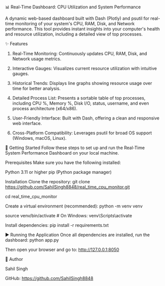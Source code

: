 📊 Real-Time Dashboard: CPU Utilization and System Performance

A dynamic web-based dashboard built with Dash (Plotly) and psutil for real-time monitoring of your system's CPU, RAM, Disk, and Network performance. This tool provides instant insights into your computer's health and resource utilization, including a detailed view of top processes.

✨ Features
1. Real-Time Monitoring: Continuously updates CPU, RAM, Disk, and Network usage metrics.

2. Interactive Gauges: Visualizes current resource utilization with intuitive gauges.

3. Historical Trends: Displays line graphs showing resource usage over time for better analysis.

4. Detailed Process List: Presents a sortable table of top processes, including CPU %, Memory %, Disk I/O, status, username, and even process architecture (x64/x86).

5. User-Friendly Interface: Built with Dash, offering a clean and responsive web interface.

6. Cross-Platform Compatibility: Leverages psutil for broad OS support (Windows, macOS, Linux).

🚀 Getting Started
Follow these steps to set up and run the Real-Time System Performance Dashboard on your local machine.

Prerequisites
Make sure you have the following installed:

Python 3.11 or higher
pip (Python package manager)

Installation
Clone the repository:
git clone https://github.com/SahilSingh8848/real_time_cpu_monitor.git

cd real_time_cpu_monitor

Create a virtual environment (recommended):
python -m venv venv

source venv/bin/activate # On Windows: venv\Scripts\activate

Install dependencies: pip install -r requirements.txt

▶️ Running the Application
Once all dependencies are installed, run the dashboard: python app.py

Then open your browser and go to: http://127.0.0.1:8050

👤 Author

Sahil Singh

GitHub: https://github.com/SahilSingh8848
